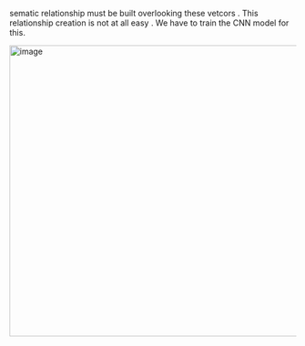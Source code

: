 sematic relationship must be built overlooking these vetcors . This relationship creation is not at all easy . We have to train the CNN model for this.

<img width="1082" height="510" alt="image" src="https://github.com/user-attachments/assets/2c9c0dab-2d7d-4ecc-8f76-308560979197" />

